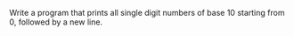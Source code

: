 Write a program that prints all single digit numbers of base 10 starting from 0, followed by a new line.




